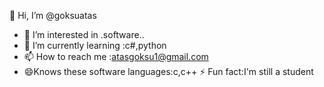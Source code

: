  👋 Hi, I’m @goksuatas
- 👀 I’m interested in .software..
- 🌱 I’m currently learning :c#,python
- 📫 How to reach me :atasgoksu1@gmail.com
- 😄Knows these software languages:c,c++
⚡ Fun fact:I'm still a student
<!---
goksuatas/goksuatas is a ✨ special ✨ repository because its `README.md` (this file) appears on your GitHub profile.
You can click the Preview link to take a look at your changes.
--->

